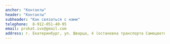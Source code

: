 ```yaml
---
anchor: "Контакты"
header: "Контакты"
subheader: "Как связаться с нами"
telephone:  8-912-051-40-95
email: prokat.svx@gmail.com
address: г. Екатеринбург, ул. Шварца, 4 (остановка транспорта Самоцветный бульвар, станция метро Ботаническая).
---
```

